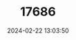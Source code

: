 ---
title: "17686"
category: "Pleurobema johannis"
draft: false
date: 2024-02-22 13:03:50
languages:
  English: ["Alabama Pigtoe"]
---